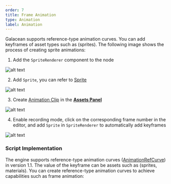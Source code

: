 ```yaml
---
order: 7
title: Frame Animation
type: Animation
label: Animation
---
```


Galacean supports reference-type animation curves. You can add keyframes of asset types such as (sprites). The following image shows the process of creating sprite animations:

1. Add the `SpriteRenderer` component to the node

![alt text](https://mdn.alipayobjects.com/huamei_3zduhr/afts/img/A*XiUaQ76M4Q0AAAAAAAAAAAAADsJ_AQ/original)

2. Add `Sprite`, you can refer to [Sprite](/en/docs/graphics/2D/sprite)
   
![alt text](https://mdn.alipayobjects.com/huamei_3zduhr/afts/img/A*ababSZAMpJMAAAAAAAAAAAAADsJ_AQ/original)
  
3. Create [Animation Clip](/en/docs/animation/clip) in the **[Assets Panel](/en/docs/assets/interface)**
   
![alt text](https://mdn.alipayobjects.com/huamei_3zduhr/afts/img/A*CZQjSqZAHGsAAAAAAAAAAAAADsJ_AQ/original)


4. Enable recording mode, click on the corresponding frame number in the editor, and add `Sprite` in `SpriteRenderer` to automatically add keyframes

![alt text](https://mdn.alipayobjects.com/huamei_3zduhr/afts/img/A*Eff6TbgYps8AAAAAAAAAAAAADsJ_AQ/original)


### Script Implementation

The engine supports reference-type animation curves ([AnimationRefCurve](/apis/core/#AnimationRefCurve)) in version 1.1. The value of the keyframe can be assets such as (sprites, materials). You can create reference-type animation curves to achieve capabilities such as frame animation:

<playground src="animation-sprite.ts"></playground>

